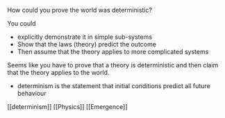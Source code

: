 How could you prove the world was deterministic?

You could
 - explicitly demonstrate it in simple sub-systems
 - Show that the laws (theory) predict the outcome
 - Then assume that the theory applies to more complicated systems

Seems like you have to prove that a theory is deterministic and then claim that the theory applies to the world.


   - determinism is the statement that initial conditions predict all future behaviour


[[determinism]] 
[[Physics]]
[[Emergence]]
